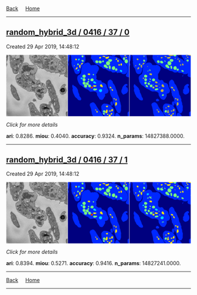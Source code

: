 
[Back](..)&nbsp;&nbsp;&nbsp;&nbsp;&nbsp;[Home](https://leapmanlab.github.io/snapshots)

---

<div class="summary"><a href="0"><h2>random_hybrid_3d / 0416 / 37 / 0</h2></a><p>Created 29 Apr 2019, 14:48:12
</p><a href="0"><img src="0/media/summary.png" align="center"></a><p>
<i>Click for more details</i>
</p></div>

**ari**: 0.8286. **miou**: 0.4040. **accuracy**: 0.9324. **n_params**: 14827388.0000. 

---

<div class="summary"><a href="1"><h2>random_hybrid_3d / 0416 / 37 / 1</h2></a><p>Created 29 Apr 2019, 14:48:12
</p><a href="1"><img src="1/media/summary.png" align="center"></a><p>
<i>Click for more details</i>
</p></div>

**ari**: 0.8394. **miou**: 0.5271. **accuracy**: 0.9416. **n_params**: 14827241.0000. 

---

[Back](..)&nbsp;&nbsp;&nbsp;&nbsp;&nbsp;[Home](https://leapmanlab.github.io/snapshots)

---